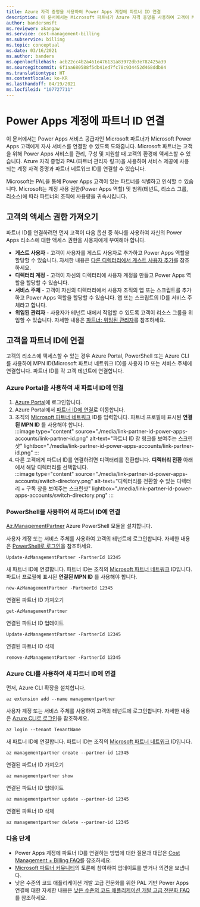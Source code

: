 ```yaml
---
title: Azure 자격 증명을 사용하여 Power Apps 계정에 파트너 ID 연결
description: 이 문서에서는 Microsoft 파트너가 Azure 자격 증명을 사용하여 고객이 Microsoft Power Apps를 사용하도록 돕는 방법을 안내합니다.
author: bandersmsft
ms.reviewer: akangaw
ms.service: cost-management-billing
ms.subservice: billing
ms.topic: conceptual
ms.date: 03/16/2021
ms.author: banders
ms.openlocfilehash: acb22cc4b2a461e476131a83972db3e782425a39
ms.sourcegitcommit: 6f1aa680588f5db41ed7fc78c934452d468ddb84
ms.translationtype: HT
ms.contentlocale: ko-KR
ms.lasthandoff: 04/19/2021
ms.locfileid: "107727711"
---
```

# <a name="link-a-partner-id-to-your-power-apps-accounts"></a>Power Apps 계정에 파트너 ID 연결

이 문서에서는 Power Apps 서비스 공급자인 Microsoft 파트너가 Microsoft Power Apps 고객에게 자사 서비스를 연결할 수 있도록 도와줍니다. Microsoft 파트너는 고객을 위해 Power Apps 서비스를 관리, 구성 및 지원할 때 고객의 환경에 액세스할 수 있습니다. Azure 자격 증명과 PAL(파트너 관리자 링크)을 사용하여 서비스 제공에 사용되는 계정 자격 증명과 파트너 네트워크 ID를 연결할 수 있습니다.

Microsoft는 PAL을 통해 Power Apps 고객이 있는 파트너를 식별하고 인식할 수 있습니다. Microsoft는 계정 사용 권한(Power Apps 역할) 및 범위(테넌트, 리소스 그룹, 리소스)에 따라 파트너의 조직에 사용량을 귀속시킵니다.

## <a name="get-access-from-your-customer"></a>고객의 액세스 권한 가져오기

파트너 ID를 연결하려면 먼저 고객이 다음 옵션 중 하나를 사용하여 자신의 Power Apps 리소스에 대한 액세스 권한을 사용자에게 부여해야 합니다.

- **게스트 사용자** - 고객이 사용자를 게스트 사용자로 추가하고 Power Apps 역할을 할당할 수 있습니다. 자세한 내용은 [다른 디렉터리에서 게스트 사용자 추가](../../active-directory/external-identities/what-is-b2b.md)를 참조하세요.
- **디렉터리 계정** - 고객이 자신의 디렉터리에 사용자 계정을 만들고 Power Apps 역할을 할당할 수 있습니다.
- **서비스 주체** - 고객이 자신의 디렉터리에서 사용자 조직의 앱 또는 스크립트를 추가하고 Power Apps 역할을 할당할 수 있습니다. 앱 또는 스크립트의 ID를 서비스 주체라고 합니다.
- **위임된 관리자** - 사용자가 테넌트 내에서 작업할 수 있도록 고객이 리소스 그룹을 위임할 수 있습니다. 자세한 내용은 [파트너: 위임된 관리자](/power-platform/admin/for-partners-delegated-administrator)를 참조하세요.

## <a name="link-customer-to-a-partner-id"></a>고객을 파트너 ID에 연결

고객의 리소스에 액세스할 수 있는 경우 Azure Portal, PowerShell 또는 Azure CLI를 사용하여 MPN ID(Microsoft 파트너 네트워크 ID)를 사용자 ID 또는 서비스 주체에 연결합니다. 파트너 ID를 각 고객 테넌트에 연결합니다.

### <a name="use-the-azure-portal-to-link-to-a-new-partner-id"></a>Azure Portal을 사용하여 새 파트너 ID에 연결

1. [Azure Portal](https://portal.azure.com)에 로그인합니다.
1. Azure Portal에서 [파트너 ID에 연결](https://portal.azure.com/#blade/Microsoft_Azure_Billing/managementpartnerblade)로 이동합니다.
1. 조직의 [Microsoft 파트너 네트워크](https://partner.microsoft.com/) ID를 입력합니다. 파트너 프로필에 표시된 **연결된 MPN ID** 를 사용해야 합니다.  
    :::image type="content" source="./media/link-partner-id-power-apps-accounts/link-partner-id.png" alt-text="파트너 ID 창 링크를 보여주는 스크린샷" lightbox="./media/link-partner-id-power-apps-accounts/link-partner-id.png" :::
1. 다른 고객에게 파트너 ID를 연결하려면 디렉터리를 전환합니다. **디렉터리 전환** 아래에서 해당 디렉터리를 선택합니다.  
    :::image type="content" source="./media/link-partner-id-power-apps-accounts/switch-directory.png" alt-text="디렉터리를 전환할 수 있는 디렉터리 + 구독 창을 보여주는 스크린샷" lightbox="./media/link-partner-id-power-apps-accounts/switch-directory.png" :::

### <a name="use-powershell-to-link-to-a-new-partner-id"></a>PowerShell을 사용하여 새 파트너 ID에 연결

[Az.ManagementPartner](https://www.powershellgallery.com/packages/Az.ManagementPartner/) Azure PowerShell 모듈을 설치합니다.

사용자 계정 또는 서비스 주체를 사용하여 고객의 테넌트에 로그인합니다. 자세한 내용은 [PowerShell로 로그인](/powershell/azure/authenticate-azureps)을 참조하세요.

```azurepowershell-interactive
Update-AzManagementPartner -PartnerId 12345
```

새 파트너 ID에 연결합니다. 파트너 ID는 조직의 [Microsoft 파트너 네트워크](https://partner.microsoft.com/) ID입니다. 파트너 프로필에 표시된 **연결된 MPN ID** 를 사용해야 합니다.

```azurepowershell-interactive
new-AzManagementPartner -PartnerId 12345
```

연결된 파트너 ID 가져오기

```azurepowershell-interactive
get-AzManagementPartner
```

연결된 파트너 ID 업데이트

```azurepowershell-interactive
Update-AzManagementPartner -PartnerId 12345
```

연결된 파트너 ID 삭제

```azurepowershell-interactive
remove-AzManagementPartner -PartnerId 12345
```

### <a name="use-the-azure-cli-to-link-to-a-new-partner-id"></a>Azure CLI를 사용하여 새 파트너 ID에 연결

먼저, Azure CLI 확장을 설치합니다.

```azurecli-interactive
az extension add --name managementpartner
```

사용자 계정 또는 서비스 주체를 사용하여 고객의 테넌트에 로그인합니다. 자세한 내용은 [Azure CLI로 로그인](/cli/azure/authenticate-azure-cli)을 참조하세요.

```azurecli-interactive
az login --tenant TenantName
```

새 파트너 ID에 연결합니다. 파트너 ID는 조직의 [Microsoft 파트너 네트워크](https://partner.microsoft.com/) ID입니다.

```azurecli-interactive
az managementpartner create --partner-id 12345
```

연결된 파트너 ID 가져오기

```azurecli-interactive
az managementpartner show
```

연결된 파트너 ID 업데이트

```azurecli-interactive
az managementpartner update --partner-id 12345
```

연결된 파트너 ID 삭제

```azurecli-interactive
az managementpartner delete --partner-id 12345
```

### <a name="next-steps"></a>다음 단계

- Power Apps 계정에 파트너 ID를 연결하는 방법에 대한 질문과 대답은 [Cost Management + Billing FAQ](../cost-management-billing-faq.yml)를 참조하세요.
- [Microsoft 파트너 커뮤니티](https://aka.ms/PALdiscussion)의 토론에 참여하여 업데이트를 받거나 의견을 보냅니다.
- 낮은 수준의 코드 애플리케이션 개발 고급 전문화를 위한 PAL 기반 Power Apps 연결에 대한 자세한 내용은 [낮은 수준의 코드 애플리케이션 개발 고급 전문화 FAQ](https://assetsprod.microsoft.com/mpn/faq-low-code-app-development-advanced-specialization.pdf)를 참조하세요.
